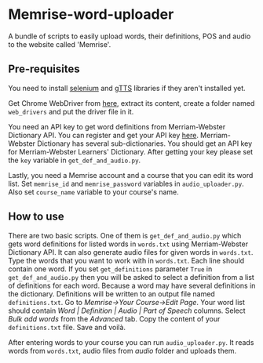 # Memrise-word-uploader
A bundle of scripts to easily upload words, their definitions, POS and audio to the website called 'Memrise'. 
## Pre-requisites
You need to install [selenium](http://selenium-python.readthedocs.io/) and [gTTS](https://github.com/pndurette/gTTS) libraries if they aren't installed yet.

Get Chrome WebDriver from [here](https://sites.google.com/a/chromium.org/chromedriver/), extract its content, create a folder named `web_drivers` and put the driver file in it.

You need an API key to get word definitions from Merriam-Webster Dictionary API. You can register and get your API key [here](https://www.dictionaryapi.com/). Merriam-Webster Dictionary has several sub-dictionaries. You should get an API key for Merriam-Webster Learners' Dictionary. After getting your key please set the `key` variable in `get_def_and_audio.py`.

Lastly, you need a Memrise account and a course that you can edit its word list. Set `memrise_id` and `memrise_password` variables in `audio_uploader.py`. Also set `course_name` variable to your course's name.
## How to use
There are two basic scripts. One of them is `get_def_and_audio.py` which gets word definitions for listed words in `words.txt` using Merriam-Webster Dictionary API. It can also generate audio files for given words in `words.txt`. Type the words that you want to work with in `words.txt`. Each line should contain one word. If you set `get_definitions` parameter `True` in `get_def_and_audio.py` then you will be asked to select a definition from a list of definitions for each word. Because a word may have several definitions in the dictionary. Definitions will be written to an output file named `definitions.txt`. Go to *Memrise->Your Course->Edit Page*. Your word list should contain *Word | Definition | Audio | Part of Speech* columns. Select *Bulk add words* from the *Advanced* tab. Copy the content of your `definitions.txt` file. Save and voilà.

After entering words to your course you can run `audio_uploader.py`. It reads words from `words.txt`, audio files from *audio* folder and uploads them.